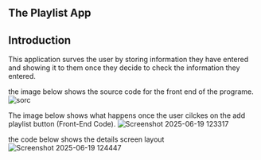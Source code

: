 ## The Playlist App

## Introduction
This application surves the user by storing information they have entered and showing it to them once they decide to check the information they entered.

the image below shows the source code for the front end of the programe.
![sorc](https://github.com/user-attachments/assets/66066dcb-63c0-42f0-8ebe-fb241cfd5697)


The image below shows what happens once the user cilckes on the add playlist button (Front-End Code).
![Screenshot 2025-06-19 123317](https://github.com/user-attachments/assets/fc1b08d2-c670-4b66-8454-2d2344132c4e)


the code below shows the details screen layout
![Screenshot 2025-06-19 124447](https://github.com/user-attachments/assets/643ba8fc-6fd6-4b18-9d87-5a3cfbea5958)





